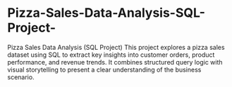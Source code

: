 # Pizza-Sales-Data-Analysis-SQL-Project-
Pizza Sales Data Analysis (SQL Project) This project explores a pizza sales dataset using SQL to extract key insights into customer orders, product performance, and revenue trends. It combines structured query logic with visual storytelling to present a clear understanding of the business scenario.
